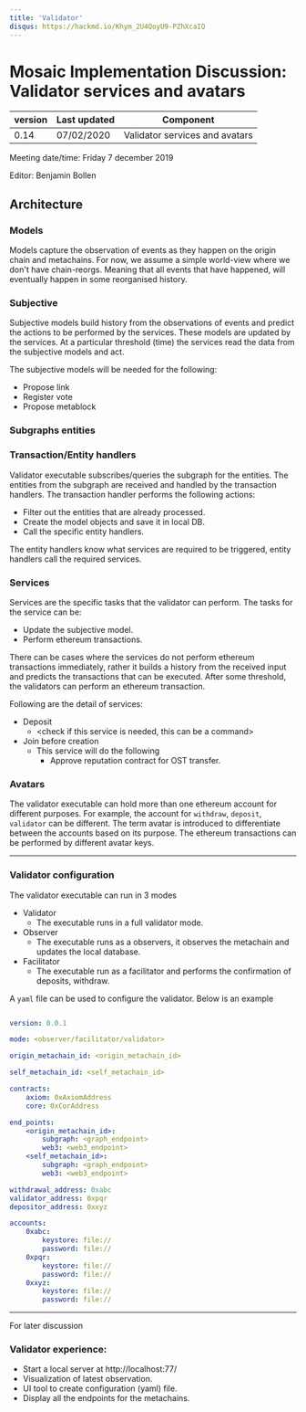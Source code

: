 ```yaml
---
title: 'Validator'
disqus: https://hackmd.io/Khym_2U4QoyU9-PZhXcaIQ
---
```


# Mosaic Implementation Discussion: Validator services and avatars

| version | Last updated | Component                      |
| ------- | ------------ | ------------------------------ |
| 0.14    | 07/02/2020   | Validator services and avatars |

Meeting date/time: Friday 7 december 2019

Editor: Benjamin Bollen

## Architecture

### Models

Models capture the observation of events as they happen on the origin chain and metachains. For now, we assume a simple world-view where we don't have chain-reorgs.  Meaning that all events that have happened, will eventually happen in some reorganised history.

### Subjective

Subjective models build history from the observations of events and predict the actions to be performed by the services. These models are updated by the services. At a particular threshold (time) the services read the data from the subjective models and act.

The subjective models will be needed for the following:
- Propose link
- Register vote
- Propose metablock

### Subgraphs entities

### Transaction/Entity handlers
Validator executable subscribes/queries the subgraph for the entities. The entities from the subgraph are received and handled by the transaction handlers. 
The transaction handler performs the following actions:
- Filter out the entities that are already processed.
- Create the model objects and save it in local DB.
- Call the specific entity handlers.

The entity handlers know what services are required to be triggered, entity handlers call the required services.

### Services
Services are the specific tasks that the validator can perform.
The tasks for the service can be:
- Update the subjective model.
- Perform ethereum transactions.

There can be cases where the services do not perform ethereum transactions immediately, rather it builds a history from the received input and predicts the transactions that can be executed.
After some threshold, the validators can perform an ethereum transaction.

Following are the detail of services:
- Deposit
    - <check if this service is needed, this can be a command>
- Join before creation
    - This service will do the following
        - Approve reputation contract for OST transfer.

### Avatars
The validator executable can hold more than one ethereum account for different purposes. For example, the account for `withdraw`, `deposit`, `validator` can be different. The term avatar is introduced to differentiate between the accounts based on its purpose. The ethereum transactions can be performed by different avatar keys.

___
### Validator configuration

The validator executable can run in 3 modes
- Validator
    - The executable runs in a full validator mode.
- Observer
    - The executable runs as a observers, it observes the metachain and updates the local database.
- Facilitator
    - The executable run as a facilitator and performs the confirmation of deposits, withdraw.

A `yaml` file can be used to configure the validator. Below is an example
```yaml

version: 0.0.1

mode: <observer/facilitator/validator>

origin_metachain_id: <origin_metachain_id>

self_metachain_id: <self_metachain_id>

contracts: 
    axiom: 0xAxiomAddress 
    core: 0xCorAddress

end_points:
    <origin_metachain_id>:
        subgraph: <graph_endpoint>
        web3: <web3_endpoint>
    <self_metachain_id>:
        subgraph: <graph_endpoint>
        web3: <web3_endpoint>

withdrawal_address: 0xabc
validator_address: 0xpqr
depositor_address: 0xxyz

accounts: 
    0xabc: 
        keystore: file://
        password: file://
    0xpqr: 
        keystore: file://
        password: file://
    0xxyz: 
        keystore: file://
        password: file://

```

____
For later discussion
### Validator experience:
- Start a local server at http://localhost:77/
- Visualization of latest observation.
- UI tool to create configuration (yaml) file.
- Display all the endpoints for the metachains.
